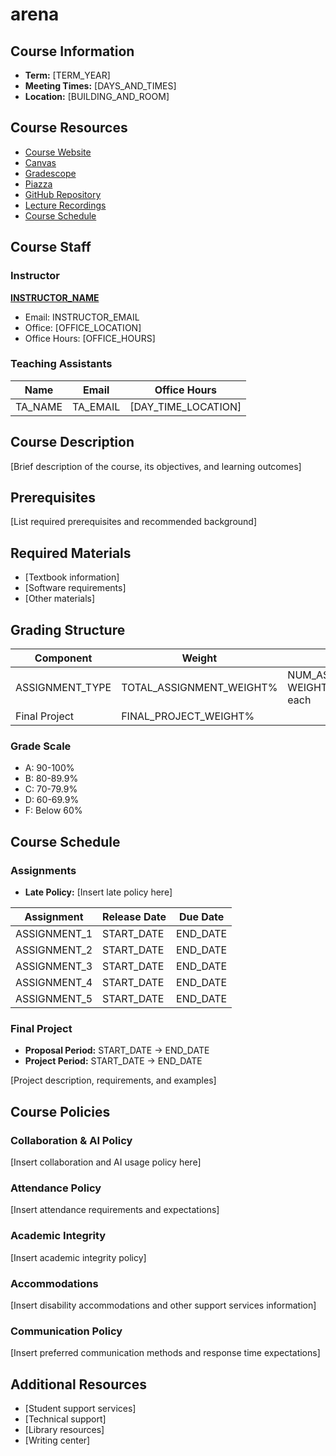 # arena

## Course Information
- **Term:** [TERM_YEAR]
- **Meeting Times:** [DAYS_AND_TIMES]
- **Location:** [BUILDING_AND_ROOM]

## Course Resources
- [Course Website](COURSE_WEBSITE_URL)
- [Canvas](CANVAS_URL)
- [Gradescope](GRADESCOPE_URL)
- [Piazza](PIAZZA_URL)
- [GitHub Repository](GITHUB_REPO_URL)
- [Lecture Recordings](LECTURE_RECORDINGS_URL)
- [Course Schedule](SCHEDULE_URL)

## Course Staff

### Instructor
**[INSTRUCTOR_NAME](INSTRUCTOR_WEBSITE)**
- Email: INSTRUCTOR_EMAIL
- Office: [OFFICE_LOCATION]
- Office Hours: [OFFICE_HOURS]

### Teaching Assistants
| Name | Email | Office Hours |
|------|--------|--------------|
| TA_NAME | TA_EMAIL | [DAY_TIME_LOCATION] |
<!-- Add rows as needed -->

## Course Description
[Brief description of the course, its objectives, and learning outcomes]

## Prerequisites
[List required prerequisites and recommended background]

## Required Materials
- [Textbook information]
- [Software requirements]
- [Other materials]

## Grading Structure
| Component | Weight | Details |
|-----------|---------|---------|
| ASSIGNMENT_TYPE | TOTAL_ASSIGNMENT_WEIGHT% | NUM_ASSIGNMENTS total, WEIGHT_PER_ASSIGNMENT% each |
| Final Project | FINAL_PROJECT_WEIGHT% | |
<!-- Add rows as needed -->

### Grade Scale
- A: 90-100%
- B: 80-89.9%
- C: 70-79.9%
- D: 60-69.9%
- F: Below 60%

## Course Schedule

### Assignments
- **Late Policy:** [Insert late policy here]

| Assignment | Release Date | Due Date |
|------------|--------------|-----------|
| ASSIGNMENT_1 | START_DATE | END_DATE |
| ASSIGNMENT_2 | START_DATE | END_DATE |
| ASSIGNMENT_3 | START_DATE | END_DATE |
| ASSIGNMENT_4 | START_DATE | END_DATE |
| ASSIGNMENT_5 | START_DATE | END_DATE |

### Final Project
- **Proposal Period:** START_DATE → END_DATE
- **Project Period:** START_DATE → END_DATE

[Project description, requirements, and examples]

## Course Policies

### Collaboration & AI Policy
[Insert collaboration and AI usage policy here]

### Attendance Policy
[Insert attendance requirements and expectations]

### Academic Integrity
[Insert academic integrity policy]

### Accommodations
[Insert disability accommodations and other support services information]

### Communication Policy
[Insert preferred communication methods and response time expectations]

## Additional Resources
- [Student support services]
- [Technical support]
- [Library resources]
- [Writing center]
